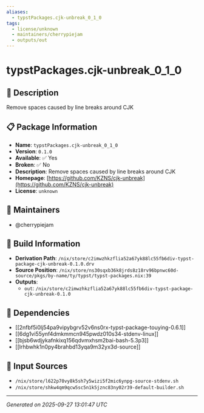 ```yaml
---
aliases:
  - typstPackages.cjk-unbreak_0_1_0
tags:
  - license/unknown
  - maintainers/cherrypiejam
  - outputs/out
---
```


# typstPackages.cjk-unbreak_0_1_0

## 📝 Description

Remove spaces caused by line breaks around CJK

## 📋 Package Information

- **Name**: `typstPackages.cjk-unbreak_0_1_0`
- **Version**: `0.1.0`
- **Available**: ✅ Yes
- **Broken**: ✅ No
- **Description**: Remove spaces caused by line breaks around CJK
- **Homepage**: [https://github.com/KZNS/cjk-unbreak](https://github.com/KZNS/cjk-unbreak)
- **License**: `unknown`
## 👥 Maintainers

- @cherrypiejam


## 🔧 Build Information

- **Derivation Path**: `/nix/store/c2imwzhkzflia52a67yk88lc55fb6div-typst-package-cjk-unbreak-0.1.0.drv`
- **Source Position**: `/nix/store/ns30sqxb36k8jrds8z18rv96bpnwc60d-source/pkgs/by-name/ty/typst/typst-packages.nix:39`
- **Outputs**:
  - `out`:  `/nix/store/c2imwzhkzflia52a67yk88lc55fb6div-typst-package-cjk-unbreak-0.1.0`

## 🔗 Dependencies

- [[2nfbf5i0lj54pa9vipybgrv52v6ns0rx-typst-package-touying-0.6.1]]
- [[6dg1vi55ynf4dmkmmcn945pwdz010s34-stdenv-linux]]
- [[bjsb6wdjykafnkixq156qdvmxhsm2bai-bash-5.3p3]]
- [[lrhbwhk1n0py4brahbd13yqa9m32yx3d-source]]

## 📁 Input Sources

- `/nix/store/l622p70vy8k5sh7y5wizi5f2mic6ynpg-source-stdenv.sh`
- `/nix/store/shkw4qm9qcw5sc5n1k5jznc83ny02r39-default-builder.sh`

---
*Generated on 2025-09-27 13:01:47 UTC*

